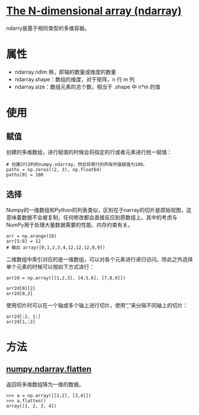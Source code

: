 # [The N-dimensional array (ndarray)](https://docs.scipy.org/doc/numpy/reference/arrays.ndarray.html)

ndarry是基于相同类型的多维容器。


# 属性

- ndarray.ndim 	秩，即轴的数量或维度的数量
- ndarray.shape：数组的维度，对于矩阵，n 行 m 列
- ndarray.size：数组元素的总个数，相当于 .shape 中 n*m 的值

# 使用

## 赋值

创建的多维数组，进行赋值的时候会将指定的行或者元素进行统一赋值：

```
# 创建2行3列的numpy.ndarray，然后将首行的所有列值赋值为100。
paths = np.zeros((2, 3), np.float64)
paths[0] = 100
```

## 选择

Numpy的一维数组和Python的列表类似，区别在于narray的切片是原始视图，这意味着数据不会被复制，任何修改都会直接反应到原数组上。其中的考虑与NumPy用于处理大量数据需要的性能、内存约束有关。

```
arr = np.arange(10)
arr[5:8] = 12
# 输出 array([0,1,2,3,4,12,12,12,8,9])
```

二维数组中索引对应的是一维数组，可以对各个元素进行递归访问。除此之外选择单个元素的时候可以按如下方式进行：

```
arr2d = np.array([[1,2,3], [4,5,6], [7,8,9]])

arr2d[0][2]
arr2d[0,2]
```

使用切片时可以在一个轴或多个轴上进行切片，使用“,”来分隔不同轴上的切片：

```
arr2d[:2, 1:]
arr2d[1,:2]
```


# 方法

## [numpy.ndarray.flatten](https://docs.scipy.org/doc/numpy/reference/generated/numpy.ndarray.flatten.html)

返回将多维数组降为一维的数据。

```
>>> a = np.array([[1,2], [3,4]])
>>> a.flatten()
array([1, 2, 3, 4])
```
